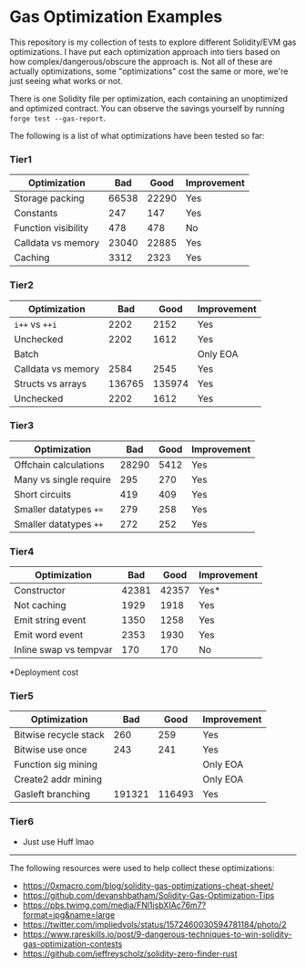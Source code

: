 # Gas Optimization Examples

This repository is my collection of tests to explore different Solidity/EVM gas optimizations.
I have put each optimization approach into tiers based on how complex/dangerous/obscure the approach is.
Not all of these are actually optimizations, some "optimizations" cost the same or more, we're just seeing what works or not.

There is one Solidity file per optimization, each containing an unoptimized and optimized contract. You can observe the savings yourself by running `forge test --gas-report`.

The following is a list of what optimizations have been tested so far:

### Tier1

| Optimization        | Bad   | Good  | Improvement |
|---------------------|-------|-------|-------------|
| Storage packing     | 66538 | 22290 | Yes         |
| Constants           | 247   | 147   | Yes         |
| Function visibility | 478   | 478   | No          |
| Calldata vs memory  | 23040 | 22885 | Yes         |
| Caching             | 3312  | 2323  | Yes         |

### Tier2

| Optimization       | Bad    | Good   | Improvement |
|--------------------|--------|--------|-------------|
| `i++` vs `++i`     | 2202   | 2152   | Yes         |
| Unchecked          | 2202   | 1612   | Yes         |
| Batch              |        |        | Only EOA    |
| Calldata vs memory | 2584   | 2545   | Yes         |
| Structs vs arrays  | 136765 | 135974 | Yes         |
| Unchecked          | 2202   | 1612   | Yes         |

### Tier3

| Optimization           | Bad    | Good   | Improvement |
|------------------------|--------|--------|-------------|
| Offchain calculations  | 28290  | 5412   | Yes         |
| Many vs single require | 295    | 270    | Yes         |
| Short circuits         | 419    | 409    | Yes         |
| Smaller datatypes `+=` | 279    | 258    | Yes         |
| Smaller datatypes `++` | 272    | 252    | Yes         |

### Tier4

| Optimization           | Bad    | Good   | Improvement |
|------------------------|--------|--------|-------------|
| Constructor            | 42381  | 42357  | Yes*        |
| Not caching            | 1929   | 1918   | Yes         |
| Emit string event      | 1350   | 1258   | Yes         |
| Emit word event        | 2353   | 1930   | Yes         |
| Inline swap vs tempvar | 170    | 170    | No          |

\*Deployment cost

### Tier5

| Optimization          | Bad     | Good    | Improvement |
|-----------------------|---------|---------|-------------|
| Bitwise recycle stack | 260     | 259     | Yes         |
| Bitwise use once      | 243     | 241     | Yes         |
| Function sig mining   |         |         | Only EOA    |
| Create2 addr mining   |         |         | Only EOA    |
| Gasleft branching     | 191321  | 116493  | Yes         |

### Tier6

- Just use Huff lmao

---

The following resources were used to help collect these optimizations:
- https://0xmacro.com/blog/solidity-gas-optimizations-cheat-sheet/    
- https://github.com/devanshbatham/Solidity-Gas-Optimization-Tips     
- https://pbs.twimg.com/media/FNl1jsbXIAc76m7?format=jpg&name=large    
- https://twitter.com/impliedvols/status/1572460030594781184/photo/2    
- https://www.rareskills.io/post/9-dangerous-techniques-to-win-solidity-gas-optimization-contests    
- https://github.com/jeffreyscholz/solidity-zero-finder-rust  
